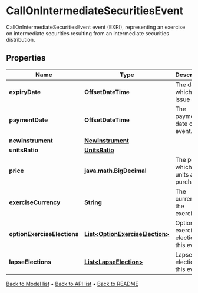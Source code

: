 

# CallOnIntermediateSecuritiesEvent

CallOnIntermediateSecuritiesEvent event (EXRI), representing an exercise on intermediate securities resulting from an intermediate securities distribution.

## Properties

| Name | Type | Description | Notes |
|------------ | ------------- | ------------- | -------------|
|**expiryDate** | **OffsetDateTime** | The date on which the issue ends. |  [optional] |
|**paymentDate** | **OffsetDateTime** | The payment date of the event. |  [optional] |
|**newInstrument** | [**NewInstrument**](NewInstrument.md) |  |  |
|**unitsRatio** | [**UnitsRatio**](UnitsRatio.md) |  |  |
|**price** | **java.math.BigDecimal** | The price at which new units are purchased. |  |
|**exerciseCurrency** | **String** | The currency of the exercise. |  |
|**optionExerciseElections** | [**List&lt;OptionExerciseElection&gt;**](OptionExerciseElection.md) | Option exercise election for this event. |  [optional] |
|**lapseElections** | [**List&lt;LapseElection&gt;**](LapseElection.md) | Lapse election for this event. |  [optional] |



[Back to Model list](../README.md#documentation-for-models) &#8226; [Back to API list](../README.md#documentation-for-api-endpoints) &#8226; [Back to README](../README.md)


